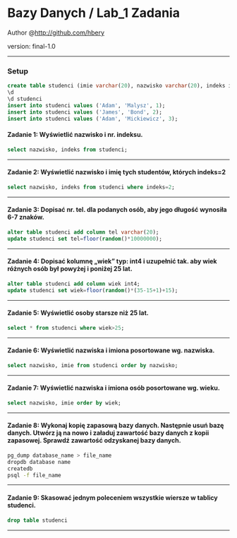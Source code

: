 # Bazy Danych / Lab_1 Zadania

Author @http://github.com/hbery

version: final-1.0

---

### Setup

```sql
create table studenci (imie varchar(20), nazwisko varchar(20), indeks int4);
\d
\d studenci
insert into studenci values ('Adam', 'Malysz', 1);
insert into studenci values ('James', 'Bond', 2);
insert into studenci values ('Adam', 'Mickiewicz', 3);
```

#### Zadanie 1: Wyświetlić nazwisko i nr. indeksu.

```sql
select nazwisko, indeks from studenci;
```

---

#### Zadanie 2: Wyświetlić nazwisko i imię tych studentów, których indeks=2

```sql
select nazwisko, indeks from studenci where indeks=2;
```

---

#### Zadanie 3: Dopisać nr. tel. dla podanych osób, aby jego długość wynosiła 6-7 znaków.

```sql
alter table studenci add column tel varchar(20);
update studenci set tel=floor(random()*10000000);
```

---

#### Zadanie 4: Dopisać kolumnę „wiek” typ: int4 i uzupełnić tak. aby wiek różnych osób był powyżej i poniżej 25 lat.

```sql
alter table studenci add column wiek int4;
update studenci set wiek=floor(random()*(35-15+1)+15);
```

---

#### Zadanie 5: Wyświetlić osoby starsze niż 25 lat.

```sql
select * from studenci where wiek>25;
```

---

#### Zadanie 6: Wyświetlić nazwiska i imiona posortowane wg. nazwiska.

```sql
select nazwisko, imie from studenci order by nazwisko;
```

---

#### Zadanie 7: Wyświetlić nazwiska i imiona osób posortowane wg. wieku.

```sql
select nazwisko, imie order by wiek;
```

---

#### Zadanie 8: Wykonaj kopię zapasową bazy danych. Następnie usuń bazę danych. Utwórz ją na nowo i załaduj zawartość bazy danych z kopii zapasowej. Sprawdź zawartość odzyskanej bazy danych.

```bash
pg_dump database_name > file_name
dropdb database name
createdb
psql -f file_name
```

---

#### Zadanie 9: Skasować jednym poleceniem wszystkie wiersze w tablicy studenci.

```sql
drop table studenci
```

---
